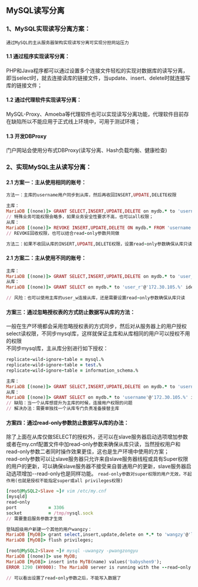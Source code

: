 ## MySQL读写分离

### 1、MySQL实现读写分离方案：
`通过MySQL的主从服务器架构实现读写分离可实现分担网站压力`
#### 1.1 通过程序实现读写分离：
PHP和Java程序都可以通过设置多个连接文件轻松的实现对数据库的读写分离，即当select时，就去连接读库的链接文件，当update、insert、delete时就连接写库的链接文件；
#### 1.2 通过代理软件实现读写分离：
MySQL-Proxy、Amoeba等代理软件也可以实现读写分离功能，代理软件目前存在缺陷所以不能应用于正式线上环境中，可用于测试环境；

#### 1.3 开发DBProxy
门户网站会使用分布式DBProxy(读写分离、Hash负载均衡、健康检查)

### 2、实现MySQL主从读写分离：

#### 2.1 方案一：主从使用相同的账号：
```ruby
方法一：主库的username用户同步到从库，然后再收回INSERT,UPDATE,DELETE权限

主库：
MariaDB [(none)]> GRANT SELECT,INSERT,UPDATE,DELETE on mydb.* to 'username'@'172.30.105.%' identified by 'userpassword';
// 特殊业务可能权限会略多，如果业务安全性要求不高，也可以all权限；
从库：
MariaDB [(none)]> REVOKE INSERT,UPDATE,DELETE ON mydb.* FROM 'username'@'localhost';
// REVOKE回收权限，也可以结合read-only参数共同做

方法二：如果不收回从库的INSERT,UPDATE,DELETE权限，设置read-only参数确保从库只读

```
#### 2.1 方案二：主从使用不同的账号：
```ruby
主库：
MariaDB [(none)]> GRANT SELECT,INSERT,UPDATE,DELETE on mydb.* to 'user_w'@'172.30.105.%' identified by 'user_w';
从库：
MariaDB [(none)]> GRANT SELECT on mydb.* to 'user_r'@'172.30.105.%' identified by 'user_r';

// 风险：也可以使用主库的user_w连接从库，还是需要设置read-only参数确保从库只读

```

#### 方案三：通过忽略授权表的方式防止数据写从库的方法：
一般在生产环境都会采用忽略授权表的方式同步，然后对从服务器上的用户授权select读权限，不同步mysql库，这样就保证主库和从库相同的用户可以授权不用的权限      
不同步mysql库，主从库分别进行如下授权：
```ruby
replicate-wild-ignore-table = mysql.%
replicate-wild-ignore-table = test.%
replicate-wild-ignore-table = information_schema.%
```
```ruby
主库：
MariaDB [(none)]> GRANT SELECT,INSERT,UPDATE,DELETE on mydb.* to 'username'@'172.30.105.%' identified by 'userpassword';
从库：
MariaDB [(none)]> GRANT SELECT on mydb.* to 'username'@'172.30.105.%' identified by 'userpassword';
// 缺陷：当一个从库想提升为主库的时候，连接用户权限的问题
// 解决办法：需要单独找一个从库专门负责准备接替主库
```
#### 方案四：通过read-only参数防止数据写从库的办法：
除了上面在从库仅做SELECT的授权外，还可以在slave服务器启动选项增加参数或者在my.cnf配置文件中加read-only参数来确保从库只读，当然授权用户和read-only参数二者同时操作效果更佳，这也是生产环境中使用的方案；     
read-only参数可以让slave服务器只允许来自slave服务器线程或具有Super权限的用户的更新，可以确保slave服务器不接受来自普通用户的更新，slave服务器启动选项增加--read-only也是同样功能。
`read-only参数对super权限的用户无效，不起作用(也就是授权不能指定super或all privileges权限)`
```ruby
[root@MySQL2-Slave ~]# vim /etc/my.cnf
[mysqld]
read-only
port            = 3306
socket          = /tmp/mysql.sock
// 需要重启服务参数才生效

登陆超级用户新建一个其他的用户wangzy：
MariaDB [MyDB]> grant select,insert,update,delete on *.* to 'wangzy'@'localhost' identified by 'wangzongyu';
MariaDB [MyDB]> flush privileges;

[root@MySQL2-Slave ~]# mysql -uwangzy -pwangzongyu
MariaDB [(none)]> use MyDB;
MariaDB [MyDB]> insert into MyTB(name) values('babyshen9');
ERROR 1290 (HY000): The MariaDB server is running with the --read-only option so it cannot execute this statement

// 可以看出设置了read-only参数之后，不能写入数据了

```